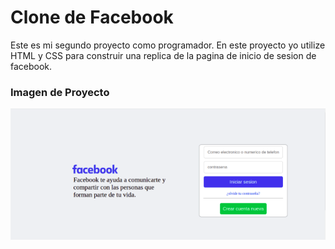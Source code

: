 # Clone de Facebook
Este es mi segundo proyecto como programador. En este proyecto yo utilize HTML y CSS para construir una replica de la pagina de inicio de sesion de facebook.

### Imagen de Proyecto
!["imagen de proyecto"](imagenes/facebook_clone.png)